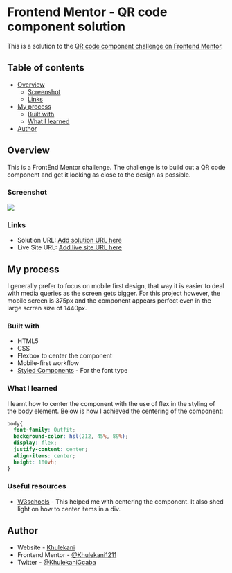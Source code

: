 # Frontend Mentor - QR code component solution

This is a solution to the [QR code component challenge on Frontend Mentor](https://www.frontendmentor.io/challenges/qr-code-component-iux_sIO_H).

## Table of contents

- [Overview](#overview)
  - [Screenshot](#screenshot)
  - [Links](#links)
- [My process](#my-process)
  - [Built with](#built-with)
  - [What I learned](#what-i-learned)
- [Author](#author)

## Overview

This is a FrontEnd Mentor challenge. The challenge is to build out a QR code component and get it looking as close to the design as possible.

### Screenshot

![](/images/screenshot.jpg)

### Links

- Solution URL: [Add solution URL here](https://github.com/Khulekani1211/FrontEnd_Mentor/tree/e55c960ee9d81f327fb66557d3baedc421480a96/QR-Code-Component)
- Live Site URL: [Add live site URL here](https://your-live-site-url.com)

## My process
I generally prefer to focus on mobile first design, that way it is easier to deal with media queries as the screen gets bigger. For this project however, the mobile screen is 375px and the component appears perfect even in the large scrren size of 1440px. 

### Built with

- HTML5
- CSS
- Flexbox to center the component
- Mobile-first workflow
- [Styled Components](https://fonts.googleapis.com/css2?family=Outfit:wght@400;700&display=swap) - For the font type

### What I learned

I learnt how to center the component with the use of flex in the styling of the body element.
Below is how I achieved the centering of the component:

```css
body{
  font-family: Outfit;
  background-color: hsl(212, 45%, 89%);
  display: flex;
  justify-content: center;
  align-items: center;
  height: 100vh;
}
```

### Useful resources

- [W3schools](https://www.w3schools.com/css/css_align.asp) - This helped me  with centering the component. It also shed light on how to center items in a div.

## Author

- Website - [Khulekani](https://www.your-site.com)
- Frontend Mentor - [@Khulekani1211](https://www.frontendmentor.io/profile/Khulekani1211)
- Twitter - [@KhulekaniGcaba](https://www.twitter.com/KhulekaniGcaba)
